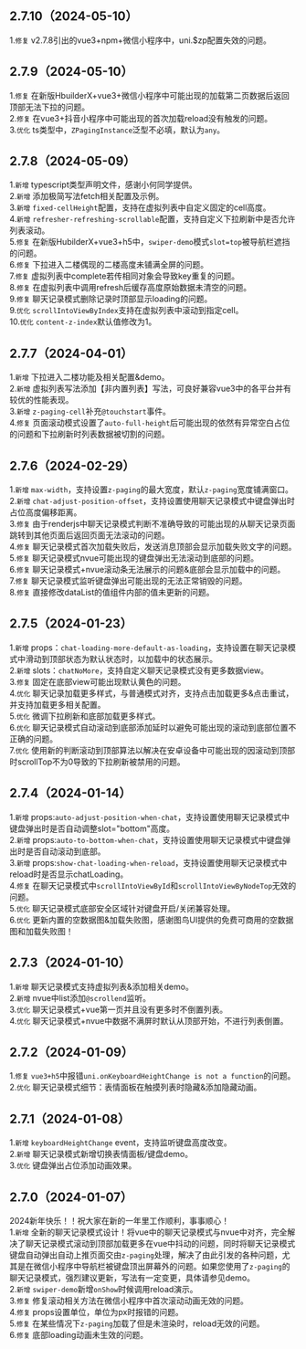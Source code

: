 ## 2.7.10（2024-05-10）
1.`修复` v2.7.8引出的vue3+npm+微信小程序中，uni.$zp配置失效的问题。  
## 2.7.9（2024-05-10）
1.`修复` 在新版HbuilderX+vue3+微信小程序中可能出现的加载第二页数据后返回顶部无法下拉的问题。  
2.`修复` 在vue3+抖音小程序中可能出现的首次加载reload没有触发的问题。  
3.`优化` ts类型中，`ZPagingInstance`泛型不必填，默认为`any`。  
## 2.7.8（2024-05-09）
1.`新增` typescript类型声明文件，感谢小何同学提供。  
2.`新增` 添加极简写法fetch相关配置及示例。  
3.`新增` `fixed-cellHeight`配置，支持在虚拟列表中自定义固定的cell高度。  
4.`新增` `refresher-refreshing-scrollable`配置，支持自定义下拉刷新中是否允许列表滚动。  
5.`修复` 在新版HubilderX+vue3+h5中，`swiper-demo`模式`slot=top`被导航栏遮挡的问题。  
6.`修复` 下拉进入二楼偶现的二楼高度未铺满全屏的问题。  
7.`修复` 虚拟列表中complete若传相同对象会导致key重复的问题。  
8.`修复` 在虚拟列表中调用refresh后缓存高度原始数据未清空的问题。  
9.`修复` 聊天记录模式删除记录时顶部显示loading的问题。  
9.`优化` `scrollIntoViewByIndex`支持在虚拟列表中滚动到指定cell。  
10.`优化` `content-z-index`默认值修改为1。  
## 2.7.7（2024-04-01）
1.`新增` 下拉进入二楼功能及相关配置&demo。  
2.`新增` 虚拟列表写法添加【非内置列表】写法，可良好兼容vue3中的各平台并有较优的性能表现。  
3.`新增` `z-paging-cell`补充`@touchstart`事件。  
4.`修复` 页面滚动模式设置了`auto-full-height`后可能出现的依然有异常空白占位的问题和下拉刷新时列表数据被切割的问题。  
## 2.7.6（2024-02-29）
1.`新增` `max-width`，支持设置`z-paging`的最大宽度，默认`z-paging`宽度铺满窗口。  
2.`新增` `chat-adjust-position-offset`，支持设置使用聊天记录模式中键盘弹出时占位高度偏移距离。    
3.`修复` 由于renderjs中聊天记录模式判断不准确导致的可能出现的从聊天记录页面跳转到其他页面后返回页面无法滚动的问题。  
4.`修复` 聊天记录模式首次加载失败后，发送消息顶部会显示加载失败文字的问题。  
5.`修复` 聊天记录模式nvue可能出现的键盘弹出无法滚动到底部的问题。  
6.`修复` 聊天记录模式+nvue滚动条无法展示的问题&底部会显示加载中的问题。  
7.`修复` 聊天记录模式监听键盘弹出可能出现的无法正常销毁的问题。  
8.`修复` 直接修改dataList的值组件内部的值未更新的问题。  
## 2.7.5（2024-01-23）
1.`新增` props：`chat-loading-more-default-as-loading`，支持设置在聊天记录模式中滑动到顶部状态为默认状态时，以加载中的状态展示。  
2.`新增` slots：`chatNoMore`，支持自定义聊天记录模式没有更多数据view。  
3.`修复` 固定在底部view可能出现默认黄色的问题。  
4.`优化` 聊天记录加载更多样式，与普通模式对齐，支持点击加载更多&点击重试，并支持加载更多相关配置。  
5.`优化` 微调下拉刷新和底部加载更多样式。  
6.`优化` 聊天记录模式自动滚动到底部添加延时以避免可能出现的滚动到底部位置不正确的问题。  
7.`优化` 使用新的判断滚动到顶部算法以解决在安卓设备中可能出现的因滚动到顶部时scrollTop不为0导致的下拉刷新被禁用的问题。  
## 2.7.4（2024-01-14）
1.`新增` props:`auto-adjust-position-when-chat`，支持设置使用聊天记录模式中键盘弹出时是否自动调整slot="bottom"高度。  
2.`新增` props:`auto-to-bottom-when-chat`，支持设置使用聊天记录模式中键盘弹出时是否自动滚动到底部。  
3.`新增` props:`show-chat-loading-when-reload`，支持设置使用聊天记录模式中reload时是否显示chatLoading。  
4.`修复` 在聊天记录模式中`scrollIntoViewById`和`scrollIntoViewByNodeTop`无效的问题。  
5.`优化` 聊天记录模式底部安全区域针对键盘开启/关闭兼容处理。  
6.`优化` 更新内置的空数据图&加载失败图，感谢图鸟UI提供的免费可商用的空数据图和加载失败图！  
## 2.7.3（2024-01-10）
1.`新增` 聊天记录模式支持虚拟列表&添加相关demo。  
2.`新增` nvue中list添加`@scrollend`监听。  
3.`优化` 聊天记录模式+vue第一页并且没有更多时不倒置列表。  
4.`优化` 聊天记录模式+nvue中数据不满屏时默认从顶部开始，不进行列表倒置。  
## 2.7.2（2024-01-09）
1.`修复` `vue3+h5`中报错`uni.onKeyboardHeightChange is not a function`的问题。  
2.`优化` 聊天记录模式细节：表情面板在触摸列表时隐藏&添加隐藏动画。  
## 2.7.1（2024-01-08）
1.`新增` `keyboardHeightChange` event，支持监听键盘高度改变。  
2.`新增` 聊天记录模式新增切换表情面板/键盘demo。  
3.`优化` 键盘弹出占位添加动画效果。  
## 2.7.0（2024-01-07）
2024新年快乐！！祝大家在新的一年里工作顺利，事事顺心！  
1.`新增` 全新的聊天记录模式设计！将vue中的聊天记录模式与nvue中对齐，完全解决了聊天记录模式滚动到顶部加载更多在vue中抖动的问题，同时将聊天记录模式键盘自动弹出自动上推页面交由`z-paging`处理，解决了由此引发的各种问题，尤其是在微信小程序中导航栏被键盘顶出屏幕外的问题。如果您使用了`z-paging`的聊天记录模式，强烈建议更新，写法有一定变更，具体请参见demo。  
2.`新增` `swiper-demo`新增`onShow`时候调用reload演示。  
3.`修复` 修复滚动相关方法在微信小程序中首次滚动动画无效的问题。  
4.`修复` props设置单位，单位为px时报错的问题。  
5.`修复` 在某些情况下`z-paging`加载了但是未渲染时，reload无效的问题。  
6.`修复` 底部loading动画未生效的问题。  
